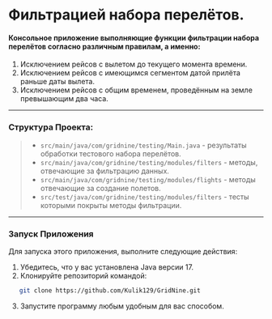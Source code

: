# Фильтрацией набора перелётов.

#### Консольное приложение выполняющие функции фильтрации набора перелётов согласно различным правилам, а именно:

1. Исключением рейсов с вылетом до текущего момента времени.
2. Исключением рейсов с имеющимся сегментом датой прилёта раньше даты вылета.
3. Исключением рейсов с общим временем, проведённым на земле превышающим два часа.

---

### Структура Проекта:

> * `src/main/java/com/gridnine/testing/Main.java` - результаты обработки тестового набора перелётов.
> * `src/main/java/com/gridnine/testing/modules/filters` - методы, отвечающие за фильтрацию данных.
> * `src/main/java/com/gridnine/testing/modules/flights` - методы отвечающие за создание полетов.
> * `src/test/java/com/gridnine/testing/modules/filters` - тесты которыми покрыты методы фильтрации.

---

### Запуск Приложения

Для запуска этого приложения, выполните следующие действия:

1. Убедитесь, что у вас установлена Java версии 17.
2. Клонируйте репозиторий командой:

```bash
   git clone https://github.com/Kulik129/GridNine.git
```

3. Запустите программу любым удобным для вас способом.